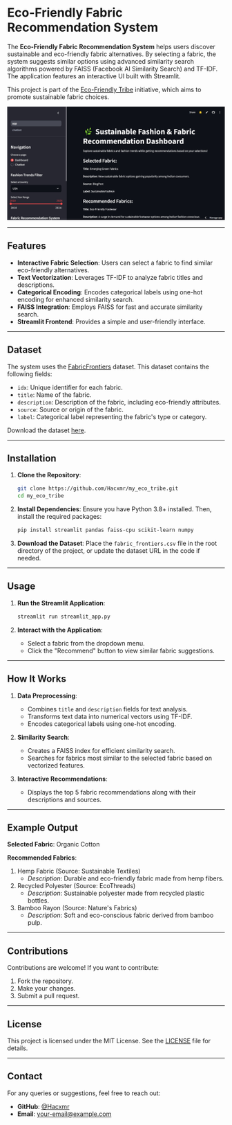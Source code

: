 # Eco-Friendly Fabric Recommendation System

The **Eco-Friendly Fabric Recommendation System** helps users discover sustainable and eco-friendly fabric alternatives. By selecting a fabric, the system suggests similar options using advanced similarity search algorithms powered by FAISS (Facebook AI Similarity Search) and TF-IDF. The application features an interactive UI built with Streamlit.

This project is part of the [Eco-Friendly Tribe](https://github.com/Hacxmr/my_eco_tribe) initiative, which aims to promote sustainable fabric choices.

![Eco-Friendly Fabric Recommendation System](https://github.com/Hacxmr/my_eco_tribe/blob/main/fabric_recommendation.jpg)

---

## Features

- **Interactive Fabric Selection**: Users can select a fabric to find similar eco-friendly alternatives.
- **Text Vectorization**: Leverages TF-IDF to analyze fabric titles and descriptions.
- **Categorical Encoding**: Encodes categorical labels using one-hot encoding for enhanced similarity search.
- **FAISS Integration**: Employs FAISS for fast and accurate similarity search.
- **Streamlit Frontend**: Provides a simple and user-friendly interface.

---

## Dataset

The system uses the [FabricFrontiers](https://huggingface.co/datasets/infinite-dataset-hub/FabricFrontiers) dataset. This dataset contains the following fields:

- `idx`: Unique identifier for each fabric.
- `title`: Name of the fabric.
- `description`: Description of the fabric, including eco-friendly attributes.
- `source`: Source or origin of the fabric.
- `label`: Categorical label representing the fabric's type or category.

Download the dataset [here](https://huggingface.co/datasets/infinite-dataset-hub/FabricFrontiers).

---

## Installation

1. **Clone the Repository**:
    ```bash
    git clone https://github.com/Hacxmr/my_eco_tribe.git
    cd my_eco_tribe
    ```

2. **Install Dependencies**:
    Ensure you have Python 3.8+ installed. Then, install the required packages:
    ```bash
    pip install streamlit pandas faiss-cpu scikit-learn numpy
    ```

3. **Download the Dataset**:
    Place the `fabric_frontiers.csv` file in the root directory of the project, or update the dataset URL in the code if needed.

---

## Usage

1. **Run the Streamlit Application**:
    ```bash
    streamlit run streamlit_app.py
    ```

2. **Interact with the Application**:
    - Select a fabric from the dropdown menu.
    - Click the "Recommend" button to view similar fabric suggestions.

---

## How It Works

1. **Data Preprocessing**:
    - Combines `title` and `description` fields for text analysis.
    - Transforms text data into numerical vectors using TF-IDF.
    - Encodes categorical labels using one-hot encoding.

2. **Similarity Search**:
    - Creates a FAISS index for efficient similarity search.
    - Searches for fabrics most similar to the selected fabric based on vectorized features.

3. **Interactive Recommendations**:
    - Displays the top 5 fabric recommendations along with their descriptions and sources.

---

## Example Output

**Selected Fabric**: Organic Cotton

**Recommended Fabrics**:
1. Hemp Fabric (Source: Sustainable Textiles)  
   - *Description*: Durable and eco-friendly fabric made from hemp fibers.
2. Recycled Polyester (Source: EcoThreads)  
   - *Description*: Sustainable polyester made from recycled plastic bottles.
3. Bamboo Rayon (Source: Nature's Fabrics)  
   - *Description*: Soft and eco-conscious fabric derived from bamboo pulp.

---

## Contributions

Contributions are welcome! If you want to contribute:
1. Fork the repository.
2. Make your changes.
3. Submit a pull request.

---

## License

This project is licensed under the MIT License. See the [LICENSE](LICENSE) file for details.

---

## Contact

For any queries or suggestions, feel free to reach out:

- **GitHub**: [@Hacxmr](https://github.com/Hacxmr)
- **Email**: [your-email@example.com](rajmitali1111@gmail.com)
